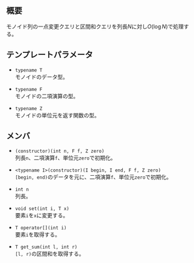 ## 概要
モノイド列の一点変更クエリと区間和クエリを列長$N$に対し$O(\log N)$で処理する。

## テンプレートパラメータ
- `typename T`  
モノイドのデータ型。

- `typename F`  
モノイドの二項演算の型。

- `typename Z`  
モノイドの単位元を返す関数の型。

## メンバ
- `(constructor)(int n, F f, Z zero)`  
列長`n`、二項演算`f`、単位元`zero`で初期化。

- `<typename I>(constructor)(I begin, I end, F f, Z zero)`  
`[begin, end)`のデータを元に、二項演算`f`、単位元`zero`で初期化。

- `int n`  
列長。

- `void set(int i, T x)`  
要素`i`を`x`に変更する。

- `T operator[](int i)`  
要素`i`を取得する。

- `T get_sum(int l, int r)`  
`[l, r)`の区間和を取得する。